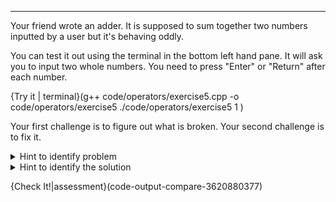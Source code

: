 ---

Your friend wrote an adder. It is supposed to sum together two numbers inputted by a user but it's behaving oddly.

You can test it out using the terminal in the bottom left hand pane. It will ask you to input two whole numbers. You need to press "Enter" or "Return" after each number.

{Try it | terminal}(g++ code/operators/exercise5.cpp -o code/operators/exercise5 ./code/operators/exercise5 1 )

Your first challenge is to figure out what is broken. Your second challenge is to fix it.

<details><summary>Hint to identify problem</summary>Try entering 1 and 1. You expect the output to be 2 but you get 11. Similarly, if you enter 3 and 4, you expect the output to be 7 but you get 34. Remember, **string concatenation** is another use for the `+`.</details>

<details><summary>Hint to identify the solution</summary>The `+` operator decides what to do by the type of data on either side of it. What data types will cause it to add? What data type is there now? How do you translate from one data type to the other? Check out the **type casting** page for ideas. </details>

{Check It!|assessment}(code-output-compare-3620880377)
